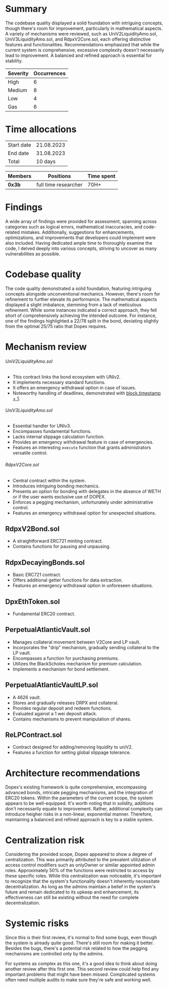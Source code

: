 # Summary
The codebase quality displayed a solid foundation with intriguing concepts, though there's room for improvement, particularly in mathematical aspects. A variety of mechanisms were reviewed, such as UniV2LiquidityAmo.sol, UniV3LiquidityAmo.sol, and RdpxV2Core.sol, each offering distinctive features and functionalities.  Recommendations emphasized that while the current system is comprehensive, excessive complexity doesn't necessarily lead to improvement. A balanced and refined approach is essential for stability.

| Severity | Occurrences |
|----------|-------------|
| High     | 6           |
| Medium   | 8           |
| Low      | 4           |
| Gas      | 6           |

# Time allocations

|            |            |
|------------|------------|
| Start date | 21.08.2023 |
| End date   | 31.08.2023 |
| Total      | 10 days    |

| Members       | Positions            | Time spent |
|---------------|----------------------|------------|
| **0x3b**      | full time researcher | 70H+       |



# Findings
A wide array of findings were provided for assessment, spanning across categories such as logical errors, mathematical inaccuracies, and code-related mistakes. Additionally, suggestions for enhancements, optimizations, and improvements that developers could implement were also included. Having dedicated ample time to thoroughly examine the code, I delved deeply into various concepts, striving to uncover as many vulnerabilities as possible.


# Codebase quality
The code quality demonstrated a solid foundation, featuring intriguing concepts alongside unconventional mechanics. However, there's room for refinement to further elevate its performance. The mathematical aspects displayed a slight imbalance, stemming from a lack of meticulous refinement. While some instances indicated a correct approach, they fell short of comprehensively achieving the intended outcome. For instance, one of the findings highlighted a 22/78 split in the bond, deviating slightly from the optimal 25/75 ratio that Dopex requires.

# Mechanism review

###### UniV2LiquidityAmo.sol
- This contract links the bond ecosystem with UNIv2.
- It implements necessary standard functions.
- It offers an emergency withdrawal option in case of issues.
- Noteworthy handling of deadlines, demonstrated with [block.timestamp + 1](https://github.com/code-423n4/2023-08-dopex/blob/main/contracts/amo/UniV2LiquidityAmo.sol#L342).

###### UniV3LiquidityAmo.sol
- Essential handler for UNIv3.
- Encompasses fundamental functions.
- Lacks internal slippage calculation function.
- Provides an emergency withdrawal feature in case of emergencies.
- Features an interesting `execute` function that grants administrators versatile control.

###### RdpxV2Core.sol
- Central contract within the system.
- Introduces intriguing bonding mechanics.
- Presents an option for bonding with delegates in the absence of WETH or if the user wants exclusive use of DOPEX.
- Enforces a pegging mechanism, unfortunately under administrative control.
- Features an emergency withdrawal option for unexpected situations.

## RdpxV2Bond.sol
- A straightforward ERC721 minting contract.
- Contains functions for pausing and unpausing.

## RdpxDecayingBonds.sol
- Basic ERC721 contract.
- Offers additional getter functions for data extraction.
- Features an emergency withdrawal option in unforeseen situations.

## DpxEthToken.sol
- Fundamental ERC20 contract.

## PerpetualAtlanticVault.sol
- Manages collateral movement between V2Core and LP vault.
- Incorporates the "drip" mechanism, gradually sending collateral to the LP vault.
- Encompasses a function for purchasing premiums.
- Utilizes the BlackScholes mechanism for premium calculation.
- Implements a mechanism for bond settlement.

## PerpetualAtlanticVaultLP.sol
- A 4626 vault.
- Stores and gradually releases DRPX and collateral.
- Provides regular deposit and redeem functions.
- Evaluated against a 1 wei deposit attack.
- Contains mechanisms to prevent manipulation of shares.

## ReLPContract.sol
- Contract designed for adding/removing liquidity to uniV2.
- Features a function for setting global slippage tolerance.


# Architecture recommendations
Dopex's existing framework is quite comprehensive, encompassing advanced bonds, intricate pegging mechanisms, and the integration of ERC20 tokens. Within the parameters of the current scope, the system appears to be well-equipped. It's worth noting that in solidity, additions don't necessarily equate to improvement. Rather, additional complexity can introduce heigher risks in a non-linear, exponential manner. Therefore, maintaining a balanced and refined approach is key to a stable system.

# Centralization risk
Considering the provided scope, Dopex appeared to show a degree of centralization. This was primarily attributed to the prevalent utilization of access control modifiers such as onlyOwner or similar appointed admin roles. Approximately 50% of the functions were restricted to access by these specific roles. While this centralization was noticeable, it's important to recognize that the system's functionality doesn't inherently necessitate decentralization. As long as the admins maintain a belief in the system's future and remain dedicated to its upkeep and enhancement, its effectiveness can still be existing without the need for complete decentralization.

# Systemic risks
Since this is their first review, it's normal to find some bugs, even though the system is already quite good. There's still room for making it better. Besides the bugs, there's a potential risk related to how the pegging mechanisms are controlled only by the admins.

For systems as complex as this one, it's a good idea to think about doing another review after this first one. This second review could help find any important problems that might have been missed. Complicated systems often need multiple audits to make sure they're safe and working well.